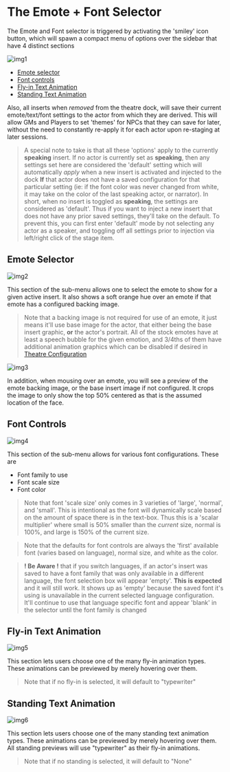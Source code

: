 # The Emote + Font Selector

The Emote and Font selector is triggered by activating the 'smiley' icon button, which will spawn a compact menu of options over the sidebar that have 4 distinct sections

![img1](/wiki/images/emote_and_font_selector_1.png)

- [Emote selector](/wiki/instructions/reference/emote_and_font_selector#emote-selector)
- [Font controls](/wiki/instructions/reference/emote_and_font_selector#font-controls)
- [Fly-in Text Animation](/wiki/instructions/reference/emote_and_font_selector#fly-in-text-animation)
- [Standing Text Animation](/wiki/instructions/reference/emote_and_font_selector#standing-text-animation)

Also, all inserts when *removed* from the theatre dock, will save their current emote/text/font settings to the actor from which they are derived. This will allow GMs and Players to set 'themes' for NPCs that they can save for later, without the need to constantly re-apply it for each actor upon re-staging at later sessions.

> A special note to take is that all these 'options' apply to the currently **speaking** insert. If no actor is currently set as **speaking**, then any settings set here are considered the 'default' setting which will automatically _apply_ when a new insert is activated and injected to the dock **If** that actor does not have a saved configuration for that particular setting (ie: if the font color was never changed from white, it may take on the color of the last speaking actor, or narrator). In short, when no insert is toggled as **speaking**, the settings are considered as 'default'. Thus if you want to inject a new insert that does not have any prior saved settings, they'll take on the default. To prevent this, you can first enter 'default' mode by not selecting any actor as a speaker, and toggling off all settings prior to injection via left/right click of the stage item.


## Emote Selector

![img2](/wiki/images/emote_and_font_selector_2.png)

This section of the sub-menu allows one to select the emote to show for a given active insert. It also shows a soft orange hue over an emote if that emote has a configured backing image.

> Note that a backing image is not required for use of an emote, it just means it'll use base image for the actor, that either being the base insert graphic, **or** the actor's portrait. All of the stock emotes have at least a speech bubble for the given emotion, and 3/4ths of them have additional animation graphics which can be disabled if desired in [Theatre Configuration](/wiki/instructions/reference/theatre_configuration.md)

![img3](/wiki/images/emote_and_font_selector_3.png)


In addition, when mousing over an emote, you will see a preview of the emote backing image, or the base insert image if not configured. It crops the image to only show the top 50% centered as that is the assumed location of the face.

## Font Controls

![img4](/wiki/images/emote_and_font_selector_4.png)

This section of the sub-menu allows for various font configurations. These are

- Font family to use
- Font scale size
- Font color

> Note that font 'scale size' only comes in 3 varieties of 'large', 'normal', and 'small'. This is intentional as the font will dynamically scale based on the amount of space there is in the text-box. Thus this is a 'scalar multiplier' where small is 50% smaller than the _current_ size, normal is 100%, and large is 150% of the current size.

> Note that the defaults for font controls are always the 'first' available font (varies based on language), normal size, and white as the color.

> **! Be Aware !** that if you switch languages, if an actor's insert was saved to have a font family that was only available in a different language, the font selection box will appear 'empty'. **This is expected** and it will still work. It shows up as 'empty' because the saved font it's using is unavailable in the current selected language configuration. It'll continue to use that language specific font and appear 'blank' in the selector until the font family is changed

## Fly-in Text Animation

![img5](/wiki/images/emote_and_font_selector_5.png)

This section lets users choose one of the many fly-in animation types. These animations can be previewed by merely hovering over them.

> Note that if no fly-in is selected, it will default to "typewriter"

## Standing Text Animation

![img6](/wiki/images/emote_and_font_selector_6.png)

This section lets users choose one of the many standing text animation types. These animations can be previewed by merely hovering over them. All standing previews will use "typewriter" as their fly-in animations.

> Note that if no standing is selected, it will default to "None"
